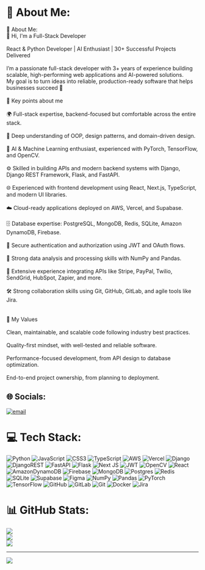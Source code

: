 # 💫 About Me:
💫 About Me:<br>👋 Hi, I'm a Full-Stack Developer<br><br>React & Python Developer | AI Enthusiast | 30+ Successful Projects Delivered<br><br>I’m a passionate full-stack developer with 3+ years of experience building scalable, high-performing web applications and AI-powered solutions.<br>My goal is to turn ideas into reliable, production-ready software that helps businesses succeed 🚀<br><br>🚀 Key points about me<br><br>🌍 Full-stack expertise, backend-focused but comfortable across the entire stack.<br><br>🧠 Deep understanding of OOP, design patterns, and domain-driven design.<br><br>🤖 AI & Machine Learning enthusiast, experienced with PyTorch, TensorFlow, and OpenCV.<br><br>⚙️ Skilled in building APIs and modern backend systems with Django, Django REST Framework, Flask, and FastAPI.<br><br>🌐 Experienced with frontend development using React, Next.js, TypeScript, and modern UI libraries.<br><br>☁️ Cloud-ready applications deployed on AWS, Vercel, and Supabase.<br><br>🗄️ Database expertise: PostgreSQL, MongoDB, Redis, SQLite, Amazon DynamoDB, Firebase.<br><br>🔐 Secure authentication and authorization using JWT and OAuth flows.<br><br>🧪 Strong data analysis and processing skills with NumPy and Pandas.<br><br>🧩 Extensive experience integrating APIs like Stripe, PayPal, Twilio, SendGrid, HubSpot, Zapier, and more.<br><br>🛠 Strong collaboration skills using Git, GitHub, GitLab, and agile tools like Jira.<br><br><br>🌟 My Values<br><br>Clean, maintainable, and scalable code following industry best practices.<br><br>Quality-first mindset, with well-tested and reliable software.<br><br>Performance-focused development, from API design to database optimization.<br><br>End-to-end project ownership, from planning to deployment.


## 🌐 Socials:
[![email](https://img.shields.io/badge/Email-D14836?logo=gmail&logoColor=white)](mailto:maksym.shramchenkowork@gmail.com) 

# 💻 Tech Stack:
![Python](https://img.shields.io/badge/python-3670A0?style=for-the-badge&logo=python&logoColor=ffdd54) ![JavaScript](https://img.shields.io/badge/javascript-%23323330.svg?style=for-the-badge&logo=javascript&logoColor=%23F7DF1E) ![CSS3](https://img.shields.io/badge/css3-%231572B6.svg?style=for-the-badge&logo=css3&logoColor=white) ![TypeScript](https://img.shields.io/badge/typescript-%23007ACC.svg?style=for-the-badge&logo=typescript&logoColor=white) ![AWS](https://img.shields.io/badge/AWS-%23FF9900.svg?style=for-the-badge&logo=amazon-aws&logoColor=white) ![Vercel](https://img.shields.io/badge/vercel-%23000000.svg?style=for-the-badge&logo=vercel&logoColor=white) ![Django](https://img.shields.io/badge/django-%23092E20.svg?style=for-the-badge&logo=django&logoColor=white) ![DjangoREST](https://img.shields.io/badge/DJANGO-REST-ff1709?style=for-the-badge&logo=django&logoColor=white&color=ff1709&labelColor=gray) ![FastAPI](https://img.shields.io/badge/FastAPI-005571?style=for-the-badge&logo=fastapi) ![Flask](https://img.shields.io/badge/flask-%23000.svg?style=for-the-badge&logo=flask&logoColor=white) ![Next JS](https://img.shields.io/badge/Next-black?style=for-the-badge&logo=next.js&logoColor=white) ![JWT](https://img.shields.io/badge/JWT-black?style=for-the-badge&logo=JSON%20web%20tokens) ![OpenCV](https://img.shields.io/badge/opencv-%23white.svg?style=for-the-badge&logo=opencv&logoColor=white) ![React](https://img.shields.io/badge/react-%2320232a.svg?style=for-the-badge&logo=react&logoColor=%2361DAFB) ![AmazonDynamoDB](https://img.shields.io/badge/Amazon%20DynamoDB-4053D6?style=for-the-badge&logo=Amazon%20DynamoDB&logoColor=white) ![Firebase](https://img.shields.io/badge/firebase-a08021?style=for-the-badge&logo=firebase&logoColor=ffcd34) ![MongoDB](https://img.shields.io/badge/MongoDB-%234ea94b.svg?style=for-the-badge&logo=mongodb&logoColor=white) ![Postgres](https://img.shields.io/badge/postgres-%23316192.svg?style=for-the-badge&logo=postgresql&logoColor=white) ![Redis](https://img.shields.io/badge/redis-%23DD0031.svg?style=for-the-badge&logo=redis&logoColor=white) ![SQLite](https://img.shields.io/badge/sqlite-%2307405e.svg?style=for-the-badge&logo=sqlite&logoColor=white) ![Supabase](https://img.shields.io/badge/Supabase-3ECF8E?style=for-the-badge&logo=supabase&logoColor=white) ![Figma](https://img.shields.io/badge/figma-%23F24E1E.svg?style=for-the-badge&logo=figma&logoColor=white) ![NumPy](https://img.shields.io/badge/numpy-%23013243.svg?style=for-the-badge&logo=numpy&logoColor=white) ![Pandas](https://img.shields.io/badge/pandas-%23150458.svg?style=for-the-badge&logo=pandas&logoColor=white) ![PyTorch](https://img.shields.io/badge/PyTorch-%23EE4C2C.svg?style=for-the-badge&logo=PyTorch&logoColor=white) ![TensorFlow](https://img.shields.io/badge/TensorFlow-%23FF6F00.svg?style=for-the-badge&logo=TensorFlow&logoColor=white) ![GitHub](https://img.shields.io/badge/github-%23121011.svg?style=for-the-badge&logo=github&logoColor=white) ![GitLab](https://img.shields.io/badge/gitlab-%23181717.svg?style=for-the-badge&logo=gitlab&logoColor=white) ![Git](https://img.shields.io/badge/git-%23F05033.svg?style=for-the-badge&logo=git&logoColor=white) ![Docker](https://img.shields.io/badge/docker-%230db7ed.svg?style=for-the-badge&logo=docker&logoColor=white) ![Jira](https://img.shields.io/badge/jira-%230A0FFF.svg?style=for-the-badge&logo=jira&logoColor=white)
# 📊 GitHub Stats:
![](https://github-readme-stats.vercel.app/api?username=Augmentum1&theme=dark&hide_border=false&include_all_commits=false&count_private=false)<br/>
![](https://nirzak-streak-stats.vercel.app/?user=Augmentum1&theme=dark&hide_border=false)<br/>
![](https://github-readme-stats.vercel.app/api/top-langs/?username=Augmentum1&theme=dark&hide_border=false&include_all_commits=false&count_private=false&layout=compact)

---
[![](https://visitcount.itsvg.in/api?id=Augmentum1&icon=0&color=0)](https://visitcount.itsvg.in)

<!-- Proudly created with GPRM ( https://gprm.itsvg.in ) -->
